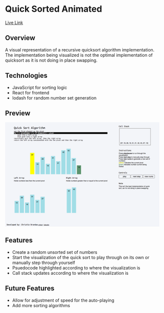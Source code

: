 # Quick Sorted Animated

[Live Link](https://quick-sort-animated.herokuapp.com/)

## Overview
A visual representation of a recursive quicksort algorithm implementation. 
The implementation being visualized is not the optimal implementation of quicksort
as it is not doing in place swapping.

## Technologies
* JavaScript for sorting logic
* React for frontend
* lodash for random number set generation

## Preview
![Quick Sort](./public/assets/quickSortPreview.png)

## Features
* Create a random unsorted set of numbers
* Start the visualization of the quick sort to play through on its own or manually step through yourself
* Psuedocode highlighted according to where the visualization is
* Call stack updates according to where the visualization is

## Future Features
* Allow for adjustment of speed for the auto-playing
* Add more sorting algorithms